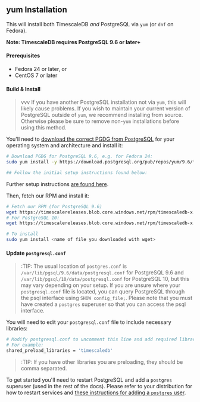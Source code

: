 ## yum Installation [](installation-yum)

This will install both TimescaleDB *and* PostgreSQL via `yum`
(or `dnf` on Fedora).

**Note: TimescaleDB requires PostgreSQL 9.6 or later+**

#### Prerequisites

- Fedora 24 or later, or
- CentOS 7 or later

#### Build & Install

>vvv If you have another PostgreSQL installation not
via `yum`, this will likely cause problems.
If you wish to maintain your current version of PostgreSQL outside of `yum`,
we recommend installing from source.  Otherwise please be
sure to remove non-`yum` installations before using this method.

You'll need to [download the correct PGDG from PostgreSQL][pgdg] for
your operating system and architecture and install it:
```bash
# Download PGDG for PostgreSQL 9.6, e.g. for Fedora 24:
sudo yum install -y https://download.postgresql.org/pub/repos/yum/9.6/fedora/fedora-24-x86_64/pgdg-fedora96-9.6-3.noarch.rpm

## Follow the initial setup instructions found below:
```

Further setup instructions [are found here][yuminstall].

Then, fetch our RPM and install it:
```bash
# Fetch our RPM (for PostgreSQL 9.6)
wget https://timescalereleases.blob.core.windows.net/rpm/timescaledb-x.y.z-postgresql-9.6-0.x86_64.rpm
# For PostgreSQL 10:
wget https://timescalereleases.blob.core.windows.net/rpm/timescaledb-x.y.z-postgresql-10-0.x86_64.rpm

# To install
sudo yum install <name of file you downloaded with wget>
```

#### Update `postgresql.conf`

>:TIP: The usual location of `postgres.conf`
is `/var/lib/pgsql/9.6/data/postgresql.conf` for PostgreSQL 9.6
and `/var/lib/pgsql/10/data/postgresql.conf` for PostgreSQL 10,
but this may vary depending on your setup. If you are unsure where your `postgresql.conf` file
is located, you can query PostgreSQL through the psql interface using `SHOW config_file;`.
Please note that you must have created a `postgres` superuser so that you can access the psql
interface.

You will need to edit your `postgresql.conf` file to include
necessary libraries:
```bash
# Modify postgresql.conf to uncomment this line and add required libraries.
# For example:
shared_preload_libraries = 'timescaledb'
```

>:TIP: If you have other libraries you are preloading, they should be comma separated.

To get started you'll need to restart PostgreSQL and add
a `postgres` superuser (used in the rest of the docs). Please
refer to your distribution for how to restart services and
[these instructions for adding a `postgres` user][createuser].

[createuser]: http://suite.opengeo.org/docs/latest/dataadmin/pgGettingStarted/firstconnect.html
[pgdg]: https://yum.postgresql.org/repopackages.php
[yuminstall]: https://wiki.postgresql.org/wiki/YUM_Installation
